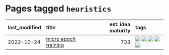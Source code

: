 # Pages tagged `heuristics`

|last_modified|title|est. idea maturity|tags
|:---|:---|---:|:---|
|2022-10-24|[micro epoch training](../micro-epoch.md)|733|[![](https://img.shields.io/badge/tag-augmentation-71e862)](../tags/augmentation.md) [![](https://img.shields.io/badge/tag-dataset-c92725)](../tags/dataset.md) [![](https://img.shields.io/badge/tag-heuristics-ad342b)](../tags/heuristics.md) [![](https://img.shields.io/badge/tag-tooling-3f9741)](../tags/tooling.md) [![](https://img.shields.io/badge/tag-training-b7fb0)](../tags/training.md)|
